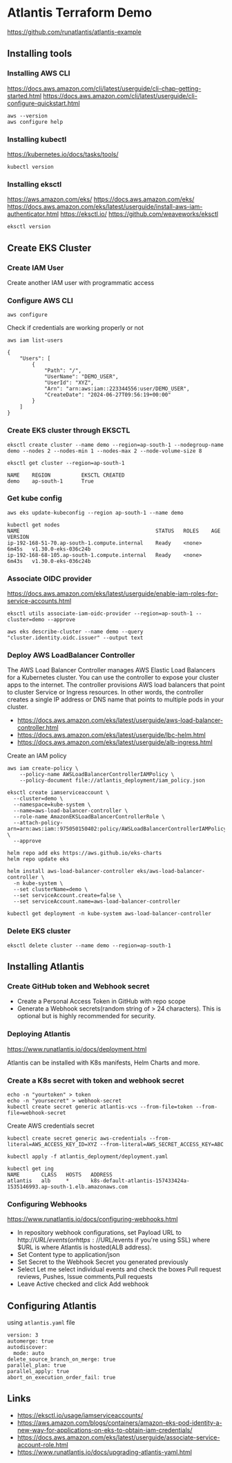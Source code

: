 # Atlantis Terraform Demo
https://github.com/runatlantis/atlantis-example

## Installing tools
### Installing AWS CLI
https://docs.aws.amazon.com/cli/latest/userguide/cli-chap-getting-started.html
https://docs.aws.amazon.com/cli/latest/userguide/cli-configure-quickstart.html
```
aws --version
aws configure help
```

### Installing kubectl
https://kubernetes.io/docs/tasks/tools/
```
kubectl version
```

### Installing eksctl
https://aws.amazon.com/eks/
https://docs.aws.amazon.com/eks/
https://docs.aws.amazon.com/eks/latest/userguide/install-aws-iam-authenticator.html
https://eksctl.io/
https://github.com/weaveworks/eksctl
```
eksctl version
```

## Create EKS Cluster

### Create IAM User
Create another IAM user with programmatic access

### Configure AWS CLI
```
aws configure
```
Check if credentials are working properly or not
```
aws iam list-users
```
```
{
    "Users": [
        {
            "Path": "/",
            "UserName": "DEMO_USER",
            "UserId": "XYZ",
            "Arn": "arn:aws:iam::223344556:user/DEMO_USER",
            "CreateDate": "2024-06-27T09:56:19+00:00"
        }
    ]
}
```


### Create EKS cluster through EKSCTL
```
eksctl create cluster --name demo --region=ap-south-1 --nodegroup-name demo --nodes 2 --nodes-min 1 --nodes-max 2 --node-volume-size 8 
```
```
eksctl get cluster --region=ap-south-1
```
```
NAME    REGION          EKSCTL CREATED
demo    ap-south-1      True
```

### Get kube config
```
aws eks update-kubeconfig --region ap-south-1 --name demo 
```
```
kubectl get nodes
NAME                                            STATUS   ROLES    AGE     VERSION
ip-192-168-51-70.ap-south-1.compute.internal    Ready    <none>   6m45s   v1.30.0-eks-036c24b
ip-192-168-68-105.ap-south-1.compute.internal   Ready    <none>   6m43s   v1.30.0-eks-036c24b
```

### Associate OIDC provider
https://docs.aws.amazon.com/eks/latest/userguide/enable-iam-roles-for-service-accounts.html
```
eksctl utils associate-iam-oidc-provider --region=ap-south-1 --cluster=demo --approve
```
```
aws eks describe-cluster --name demo --query "cluster.identity.oidc.issuer" --output text
```
### Deploy AWS LoadBalancer Controller
The AWS Load Balancer Controller manages AWS Elastic Load Balancers for a Kubernetes cluster. You can use the controller to expose your cluster apps to the internet. The controller provisions AWS load balancers that point to cluster Service or Ingress resources. In other words, the controller creates a single IP address or DNS name that points to multiple pods in your cluster.
- https://docs.aws.amazon.com/eks/latest/userguide/aws-load-balancer-controller.html
- https://docs.aws.amazon.com/eks/latest/userguide/lbc-helm.html
- https://docs.aws.amazon.com/eks/latest/userguide/alb-ingress.html

Create an IAM policy
```
aws iam create-policy \
    --policy-name AWSLoadBalancerControllerIAMPolicy \
    --policy-document file://atlantis_deployment/iam_policy.json
```
```
eksctl create iamserviceaccount \
  --cluster=demo \
  --namespace=kube-system \
  --name=aws-load-balancer-controller \
  --role-name AmazonEKSLoadBalancerControllerRole \
  --attach-policy-arn=arn:aws:iam::975050150402:policy/AWSLoadBalancerControllerIAMPolicy \
  --approve
```
```
helm repo add eks https://aws.github.io/eks-charts
helm repo update eks
```
```
helm install aws-load-balancer-controller eks/aws-load-balancer-controller \
  -n kube-system \
  --set clusterName=demo \
  --set serviceAccount.create=false \
  --set serviceAccount.name=aws-load-balancer-controller 
```
```
kubectl get deployment -n kube-system aws-load-balancer-controller
```

### Delete EKS cluster
```
eksctl delete cluster --name demo --region=ap-south-1
```

## Installing Atlantis

### Create GitHub token and Webhook secret
- Create a Personal Access Token in GitHub with repo scope
- Generate a Webhook secrets(random string of > 24 characters). This is optional but is highly recommended for security.

### Deploying Atlantis
https://www.runatlantis.io/docs/deployment.html

Atlantis can be installed with K8s manifests, Helm Charts and more.

### Create a K8s secret with token and webhook secret
```
echo -n "yourtoken" > token
echo -n "yoursecret" > webhook-secret
kubectl create secret generic atlantis-vcs --from-file=token --from-file=webhook-secret
```
Create AWS credentials secret
```
kubectl create secret generic aws-credentials --from-literal=AWS_ACCESS_KEY_ID=XYZ --from-literal=AWS_SECRET_ACCESS_KEY=ABC 
```
```
kubectl apply -f atlantis_deployment/deployment.yaml
```
```
kubectl get ing
NAME       CLASS   HOSTS   ADDRESS                                                                     
atlantis   alb     *       k8s-default-atlantis-157433424a-1535146993.ap-south-1.elb.amazonaws.com                                                              
```
### Configuring Webhooks
https://www.runatlantis.io/docs/configuring-webhooks.html

- In repository webhook configurations, set Payload URL to http://$URL/events (or https://$URL/events if you're using SSL) where $URL is where Atlantis is hosted(ALB address). 
- Set Content type to application/json
- Set Secret to the Webhook Secret you generated previously
- Select Let me select individual events and check the boxes Pull request reviews, Pushes, Issue comments,Pull requests
- Leave Active checked and click Add webhook

## Configuring Atlantis
using  `atlantis.yaml` file
```
version: 3
automerge: true
autodiscover:
  mode: auto
delete_source_branch_on_merge: true
parallel_plan: true
parallel_apply: true
abort_on_execution_order_fail: true
```
## Links
- https://eksctl.io/usage/iamserviceaccounts/
- https://aws.amazon.com/blogs/containers/amazon-eks-pod-identity-a-new-way-for-applications-on-eks-to-obtain-iam-credentials/
- https://docs.aws.amazon.com/eks/latest/userguide/associate-service-account-role.html
- https://www.runatlantis.io/docs/upgrading-atlantis-yaml.html
